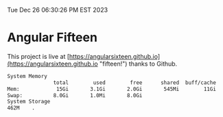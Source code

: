 Tue Dec 26 06:30:26 PM EST 2023

# Angular Fifteen


This project is live at [https://angularsixteen.github.io](https://angularsixteen.github.io "fifteen!") thanks to Github.

```bash
System Memory
               total        used        free      shared  buff/cache   available
Mem:            15Gi       3.1Gi       2.0Gi       545Mi        11Gi        12Gi
Swap:          8.0Gi       1.0Mi       8.0Gi
System Storage
462M	.
